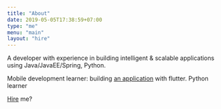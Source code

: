 ```yaml
---
title: "About"
date: 2019-05-05T17:38:59+07:00
type: "me"
menu: "main"
layout: "hire"
---
```


A developer with experience in building intelligent & scalable applications using Java/JavaEE/Spring, Python.

Mobile development learner: building [an application][Manageable] with flutter.
Python learner

[Hire][hire] me?

[hire]: /me/hire
[Manageable]: https://play.google.com/store/apps/details?id=com.google.earth